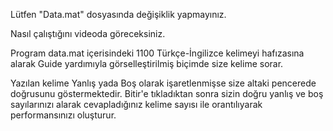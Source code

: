 Lütfen "Data.mat" dosyasında değişiklik yapmayınız.

Nasıl çalıştığını videoda göreceksiniz.


Program data.mat içerisindeki 1100 Türkçe-İngilizce kelimeyi hafızasına alarak Guide yardımıyla görselleştirilmiş biçimde size kelime sorar.

Yazılan kelime Yanlış yada Boş olarak işaretlenmişse size altaki pencerede doğrusunu göstermektedir.
Bitir'e tıkladıktan sonra sizin doğru yanlış ve boş sayılarınızı alarak cevapladığınız kelime sayısı ile orantılıyarak performansınızı oluşturur. 
